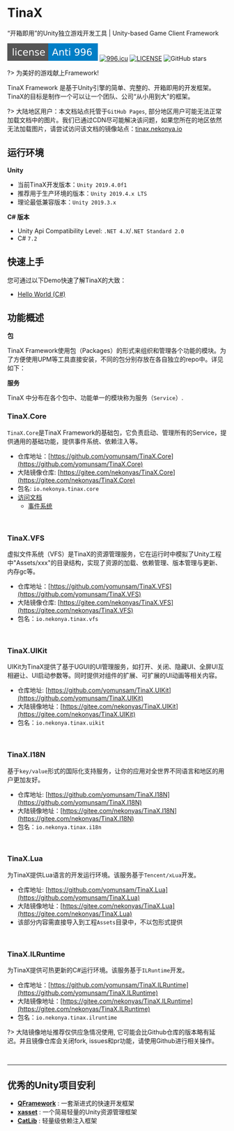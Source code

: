# TinaX
“开箱即用”的Unity独立游戏开发工具 | Unity-based Game Client Framework

[![LICENSE](../_media/996icu_license.svg)](https://github.com/996icu/996.ICU/blob/master/LICENSE)
<a href="https://996.icu"><img src="https://img.shields.io/badge/link-996.icu-red.svg" alt="996.icu"></a>
[![LICENSE](https://camo.githubusercontent.com/890acbdcb87868b382af9a4b1fac507b9659d9bf/68747470733a2f2f696d672e736869656c64732e696f2f62616467652f6c6963656e73652d4d49542d626c75652e737667)](https://github.com/yomunsam/TinaX/blob/master/LICENSE)
![GitHub stars](https://img.shields.io/github/stars/yomunsam/Tinax?style=flat-square)
<!-- [![LICENSE](../_media/AGPL3_license.svg)](https://github.com/yomunsam/TinaX/blob/master/LICENSE) -->

?> 为美好的游戏献上Framework!

TinaX Framework 是基于Unity引擎的简单、完整的、开箱即用的开发框架。TinaX的目标是制作一个可以让一个团队、公司“从小用到大”的框架。

?> 大陆地区用户：本文档站点托管于`GitHub Pages`, 部分地区用户可能无法正常加载文档中的图片。我们已通过CDN尽可能解决该问题，如果您所在的地区依然无法加载图片，请尝试访问该文档的镜像站点：[tinax.nekonya.io](https://tinax.nekonya.io)

## 运行环境

**Unity**
- 当前TinaX开发版本：`Unity 2019.4.0f1`
- 推荐用于生产环境的版本：`Unity 2019.4.x LTS`
- 理论最低兼容版本：`Unity 2019.3.x`

**C# 版本**
- Unity Api Compatibility Level: `.NET 4.X`/`.NET Standard 2.0` 
- C# `7.2`

## 快速上手

您可通过以下Demo快速了解TinaX的大致：

- [Hello World (C#)](cmn-hans/quick_start/hello_world_csharp.md)

## 功能概述

**包**

TinaX Framework使用包（Packages）的形式来组织和管理各个功能的模块。为了方便使用UPM等工具直接安装，不同的包分别存放在各自独立的repo中。详见如下：

**服务**

TinaX 中分布在各个包中、功能单一的模块称为服务（`Service`）.

### TinaX.Core

`TinaX.Core`是TinaX Framework的基础包，它负责启动、管理所有的Service，提供通用的基础功能，提供事件系统、依赖注入等。


- 仓库地址：[https://github.com/yomunsam/TinaX.Core](https://github.com/yomunsam/TinaX.Core)
- 大陆镜像仓库: [https://gitee.com/nekonyas/TinaX.Core](https://gitee.com/nekonyas/TinaX.Core)
- 包名: `io.nekonya.tinax.core`
- [访问文档](/cmn-hans/core/README.md)
    - [事件系统](/cmn-hans/core/manual/event.md)

<br>

### TinaX.VFS

虚拟文件系统（VFS）是TinaX的资源管理服务，它在运行时中模拟了Unity工程中"Assets/xxx"的目录结构，实现了资源的加载、依赖管理、版本管理与更新、内存gc等。


- 仓库地址：[https://github.com/yomunsam/TinaX.VFS](https://github.com/yomunsam/TinaX.VFS)
- 大陆镜像仓库: [https://gitee.com/nekonyas/TinaX.VFS](https://gitee.com/nekonyas/TinaX.VFS)
- 包名：`io.nekonya.tinax.vfs`

<br>

### TinaX.UIKit

UIKit为TinaX提供了基于UGUI的UI管理服务，如打开、关闭、隐藏UI、全屏UI互相避让、UI启动参数等。同时提供对组件的扩展、可扩展的UI动画等相关内容。

- 仓库地址: [https://github.com/yomunsam/TinaX.UIKit](https://github.com/yomunsam/TinaX.UIKit)
- 大陆镜像地址：[https://gitee.com/nekonyas/TinaX.UIKit](https://gitee.com/nekonyas/TinaX.UIKit)
- 包名：`io.nekonya.tinax.uikit`

<br>

### TinaX.I18N

基于`key/value`形式的国际化支持服务，让你的应用对全世界不同语言和地区的用户更加友好。

- 仓库地址: [https://github.com/yomunsam/TinaX.I18N](https://github.com/yomunsam/TinaX.I18N)
- 大陆镜像地址：[https://gitee.com/nekonyas/TinaX.I18N](https://gitee.com/nekonyas/TinaX.I18N)
- 包名：`io.nekonya.tinax.i18n`

<br>

### TinaX.Lua

为TinaX提供Lua语言的开发运行环境。该服务基于`Tencent/xLua`开发。

- 仓库地址: [https://github.com/yomunsam/TinaX.Lua](https://github.com/yomunsam/TinaX.Lua)
- 大陆镜像地址：[https://gitee.com/nekonyas/TinaX.Lua](https://gitee.com/nekonyas/TinaX.Lua)
- 该部分内容需直接导入到工程`Assets`目录中，不以包形式提供

<br>

### TinaX.ILRuntime

为TinaX提供可热更新的C#运行环境。该服务基于`ILRuntime`开发。

- 仓库地址：[https://github.com/yomunsam/TinaX.ILRuntime](https://github.com/yomunsam/TinaX.ILRuntime)
- 大陆镜像地址：[https://gitee.com/nekonyas/TinaX.ILRuntime](https://gitee.com/nekonyas/TinaX.ILRuntime)
- 包名：`io.nekonya.tinax.ilruntime`

?> 大陆镜像地址推荐仅供应急情况使用, 它可能会比Github仓库的版本略有延迟。并且镜像仓库会关闭fork, issues和pr功能，请使用Github进行相关操作。

<br>

------

## 优秀的Unity项目安利

- **[QFramework](https://github.com/liangxiegame/QFramework)** : 一套渐进式的快速开发框架
- **[xasset](https://github.com/xasset/xasset)** : 一个简易轻量的Unity资源管理框架
- **[CatLib](https://github.com/CatLib/Core)** : 轻量级依赖注入框架